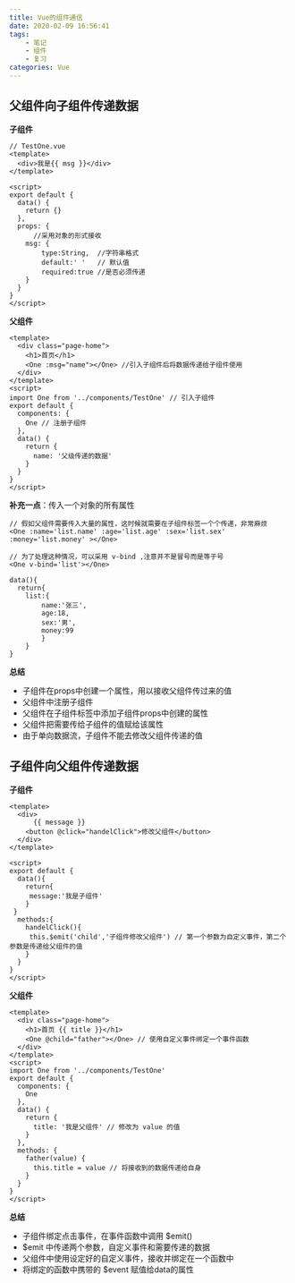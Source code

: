 ```yaml
---
title: Vue的组件通信
date: 2020-02-09 16:56:41
tags:
	- 笔记
	- 组件
	- 复习
categories: Vue
---
```


## 父组件向子组件传递数据

**子组件**

```vue
// TestOne.vue
<template>
  <div>我是{{ msg }}</div>
</template>

<script>
export default {
  data() {
    return {}
  },
  props: {
      //采用对象的形式接收
    msg: {
        type:String,  //字符串格式
        default:' '   // 默认值
        required:true //是否必须传递
    } 
  }
}
</script>
```

**父组件**

```vue
<template>
  <div class="page-home">
    <h1>首页</h1>
    <One :msg="name"></One> //引入子组件后将数据传递给子组件使用
  </div>
</template>
<script>
import One from '../components/TestOne' // 引入子组件
export default {
  components: {
    One // 注册子组件
  },
  data() {
    return {
      name: '父级传递的数据'
    }
  }
}
</script>
```

**补充一点**：传入一个对象的所有属性

```vue
// 假如父组件需要传入大量的属性，这时候就需要在子组件标签一个个传递，非常麻烦
<One :name='list.name' :age='list.age' :sex='list.sex' :money='list.money' ></One>

// 为了处理这种情况，可以采用 v-bind ,注意并不是冒号而是等于号
<One v-bind='list'></One>

data(){
  return{
	list:{
		name:'张三',
		age:18,
		sex:'男',
		money:99
		}
	}
}
```



**总结**

-  子组件在props中创建一个属性，用以接收父组件传过来的值 
-  父组件中注册子组件 
-  父组件在子组件标签中添加子组件props中创建的属性 
-  父组件把需要传给子组件的值赋给该属性 
-  由于单向数据流，子组件不能去修改父组件传递的值



## 子组件向父组件传递数据

**子组件**

```vue
<template>
  <div>
      {{ message }}
    <button @click="handelClick">修改父组件</button>
  </div>
</template>

<script>
export default {
  data(){
    return{
     message:'我是子组件'
    }
 }
  methods:{
    handelClick(){
     this.$emit('child','子组件修改父组件') // 第一个参数为自定义事件，第二个参数是传递给父组件的值
    }
  }
}
</script>
```

**父组件**

```vue
<template>
  <div class="page-home">
    <h1>首页 {{ title }}</h1> 
    <One @child="father"></One> // 使用自定义事件绑定一个事件函数
  </div>
</template>
<script>
import One from '../components/TestOne'
export default {
  components: {
    One
  },
  data() {
    return {
      title: '我是父组件' // 修改为 value 的值
    }
  },
  methods: {
    father(value) {
      this.title = value // 将接收到的数据传递给自身
    }
  }
}
</script>
```

**总结**

- 子组件绑定点击事件，在事件函数中调用 $emit()
- $emit 中传递两个参数，自定义事件和需要传递的数据
- 父组件中使用设定好的自定义事件，接收并绑定在一个函数中
- 将绑定的函数中携带的 $event 赋值给data的属性

